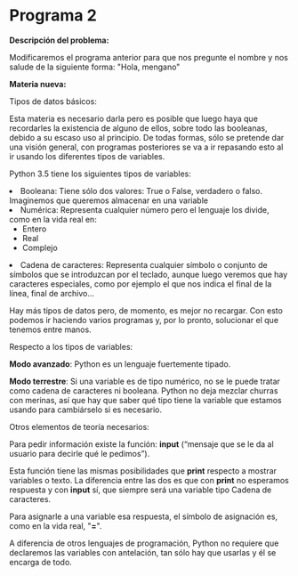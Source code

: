 
# Programa 2

**Descripción del problema:**

Modificaremos el programa anterior para que nos pregunte el nombre y nos salude de la siguiente forma: "Hola, mengano"

**Materia nueva:**

Tipos de datos básicos:

Esta materia es necesario darla pero es posible que luego haya que recordarles la existencia de alguno de ellos, sobre todo las booleanas, debido a su escaso uso al principio. De todas formas, sólo se pretende dar una visión general, con programas posteriores se va a ir repasando esto al ir usando los diferentes tipos de variables.

Python 3.5 tiene los siguientes tipos de variables:

<li>
Booleana: Tiene sólo dos valores: True o False, verdadero o falso. Imaginemos que queremos almacenar en una variable
</li>
<li>
Numérica: Representa cualquier número pero el lenguaje los divide, como en la vida real en:

- Entero
- Real
- Complejo
</li>
<li>
Cadena de caracteres: Representa cualquier símbolo o conjunto de símbolos que se introduzcan por el teclado, aunque luego veremos que hay caracteres especiales, como por ejemplo el que nos indica el final de la línea, final de archivo...
</li>

Hay más tipos de datos pero, de momento, es mejor no recargar. Con esto podemos ir haciendo varios programas y, por lo pronto, solucionar el que tenemos entre manos.

Respecto a los tipos de variables:

**Modo avanzado**: Python es un lenguaje fuertemente tipado.

**Modo terrestre**: Si una variable es de tipo numérico, no se le puede tratar como cadena de caracteres ni booleana. Python no deja mezclar churras con merinas, así que hay que saber qué tipo tiene la variable que estamos usando para cambiárselo si es necesario.



Otros elementos de teoría necesarios:

Para pedir información existe la función: **input** (“mensaje que se le da al usuario para decirle qué le pedimos”).

Esta función tiene las mismas posibilidades que **print** respecto a mostrar variables o texto. La diferencia entre las dos es que con **print** no esperamos respuesta y con **input** sí, que siempre será una variable tipo Cadena de caracteres. 

Para asignarle a una variable esa respuesta, el símbolo de asignación es, como en la vida real, "**=**".

A diferencia de otros lenguajes de programación, Python no requiere que declaremos las variables con antelación, tan sólo hay que usarlas y él se encarga de todo.


